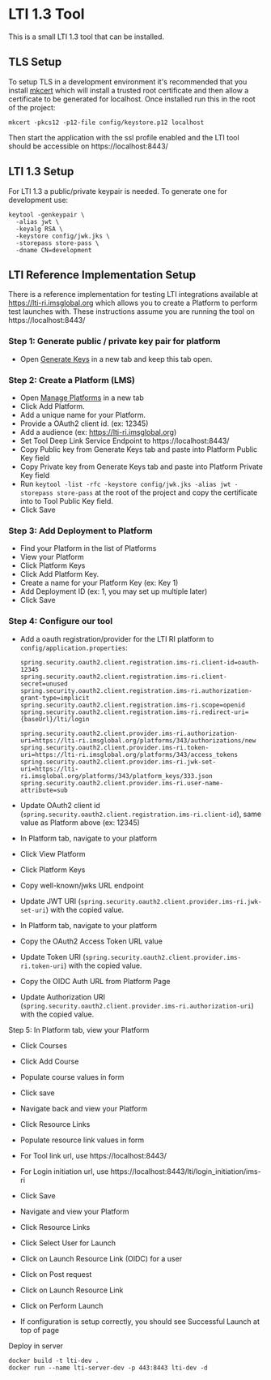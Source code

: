 # LTI 1.3 Tool

This is a small LTI 1.3 tool that can be installed.

## TLS Setup

To setup TLS in a development environment it's recommended that you
install [mkcert](https://github.com/FiloSottile/mkcert) which will install a trusted root certificate and then allow a
certificate to be generated for localhost. Once installed run this in the root of the project:

    mkcert -pkcs12 -p12-file config/keystore.p12 localhost

Then start the application with the ssl profile enabled and the LTI tool should be accessible on https://localhost:8443/

## LTI 1.3 Setup

For LTI 1.3 a public/private keypair is needed. To generate one for development use:

    keytool -genkeypair \
      -alias jwt \
      -keyalg RSA \
      -keystore config/jwk.jks \
      -storepass store-pass \
      -dname CN=development

## LTI Reference Implementation Setup

There is a reference implementation for testing LTI integrations available at https://lti-ri.imsglobal.org
which allows you to create a Platform to perform test launches with. These instructions assume you are running the tool
on https://localhost:8443/

### Step 1: Generate public / private key pair for platform

* Open [Generate Keys](https://lti-ri.imsglobal.org/keygen/index) in a new tab and keep this tab open.

### Step 2: Create a Platform (LMS)

* Open [Manage Platforms](https://lti-ri.imsglobal.org/platforms) in a new tab
* Click Add Platform.
* Add a unique name for your Platform.
* Provide a OAuth2 client id. (ex: 12345)
* Add a audience (ex: https://lti-ri.imsglobal.org)
* Set Tool Deep Link Service Endpoint to https://localhost:8443/
* Copy Public key from Generate Keys tab and paste into Platform Public Key field
* Copy Private key from Generate Keys tab and paste into Platform Private Key field
* Run `keytool -list -rfc -keystore config/jwk.jks -alias jwt -storepass store-pass` at the root of the project and copy
  the certificate into to Tool Public Key field.
* Click Save

### Step 3: Add Deployment to Platform

* Find your Platform in the list of Platforms
* View your Platform
* Click Platform Keys
* Click Add Platform Key.
* Create a name for your Platform Key (ex: Key 1)
* Add Deployment ID (ex: 1, you may set up multiple later)
* Click Save

### Step 4: Configure our tool

* Add a oauth registration/provider for the LTI RI platform to `config/application.properties`:

      spring.security.oauth2.client.registration.ims-ri.client-id=oauth-12345
      spring.security.oauth2.client.registration.ims-ri.client-secret=unused
      spring.security.oauth2.client.registration.ims-ri.authorization-grant-type=implicit
      spring.security.oauth2.client.registration.ims-ri.scope=openid
      spring.security.oauth2.client.registration.ims-ri.redirect-uri={baseUrl}/lti/login
      
      spring.security.oauth2.client.provider.ims-ri.authorization-uri=https://lti-ri.imsglobal.org/platforms/343/authorizations/new
      spring.security.oauth2.client.provider.ims-ri.token-uri=https://lti-ri.imsglobal.org/platforms/343/access_tokens
      spring.security.oauth2.client.provider.ims-ri.jwk-set-uri=https://lti-ri.imsglobal.org/platforms/343/platform_keys/333.json
      spring.security.oauth2.client.provider.ims-ri.user-name-attribute=sub

* Update OAuth2 client id (`spring.security.oauth2.client.registration.ims-ri.client-id`), same value as Platform
  above (ex: 12345)

* In Platform tab, navigate to your platform
* Click View Platform
* Click Platform Keys
* Copy well-known/jwks URL endpoint
* Update JWT URI (`spring.security.oauth2.client.provider.ims-ri.jwk-set-uri`) with the copied value.

* In Platform tab, navigate to your platform
* Copy the OAuth2 Access Token URL value
* Update Token URI (`spring.security.oauth2.client.provider.ims-ri.token-uri`) with the copied value.
* Copy the OIDC Auth URL from Platform Page
* Update Authorization URI (`spring.security.oauth2.client.provider.ims-ri.authorization-uri`) with the copied value.

Step 5: In Platform tab, view your Platform

* Click Courses
* Click Add Course
* Populate course values in form
* Click save

* Navigate back and view your Platform
* Click Resource Links
* Populate resource link values in form
* For Tool link url, use https://localhost:8443/
* For Login initiation url, use https://localhost:8443/lti/login_initiation/ims-ri
* Click Save

* Navigate and view your Platform
* Click Resource Links
* Click Select User for Launch
* Click on Launch Resource Link (OIDC) for a user
* Click on Post request
* Click on Launch Resource Link
* Click on Perform Launch
* If configuration is setup correctly, you should see Successful Launch at top of page

Deploy in server

```text
docker build -t lti-dev .
docker run --name lti-server-dev -p 443:8443 lti-dev -d
```
